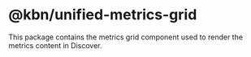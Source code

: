 # @kbn/unified-metrics-grid

This package contains the metrics grid component used to render the metrics content in Discover.